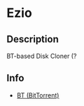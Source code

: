 # Ezio

## Description

BT-based Disk Cloner (?

## Info

* [BT (BitTorrent)](https://en.wikipedia.org/wiki/BitTorrent)